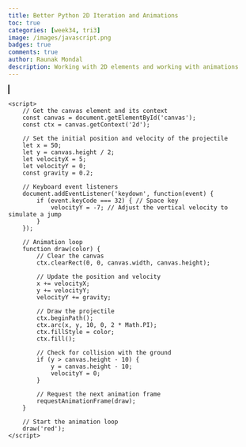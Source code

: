 ```yaml
---
title: Better Python 2D Iteration and Animations
toc: true
categories: [week34, tri3]
image: /images/javascript.png
badges: true
comments: true
author: Raunak Mondal
description: Working with 2D elements and working with animations
---
```

<head>
    <title>Projectile Motion Simulation</title>
    <style>
        canvas {
            border: 1px solid black;
        }
    </style>
</head>
<body>
    <canvas id="canvas" width="800" height="400"></canvas>

    <script>
        // Get the canvas element and its context
        const canvas = document.getElementById('canvas');
        const ctx = canvas.getContext('2d');

        // Set the initial position and velocity of the projectile
        let x = 50;
        let y = canvas.height / 2;
        let velocityX = 5;
        let velocityY = 0;
        const gravity = 0.2;

        // Keyboard event listeners
        document.addEventListener('keydown', function(event) {
            if (event.keyCode === 32) { // Space key
                velocityY = -7; // Adjust the vertical velocity to simulate a jump
            }
        });

        // Animation loop
        function draw(color) {
            // Clear the canvas
            ctx.clearRect(0, 0, canvas.width, canvas.height);

            // Update the position and velocity
            x += velocityX;
            y += velocityY;
            velocityY += gravity;

            // Draw the projectile
            ctx.beginPath();
            ctx.arc(x, y, 10, 0, 2 * Math.PI);
            ctx.fillStyle = color;
            ctx.fill();

            // Check for collision with the ground
            if (y > canvas.height - 10) {
                y = canvas.height - 10;
                velocityY = 0;
            }

            // Request the next animation frame
            requestAnimationFrame(draw);
        }

        // Start the animation loop
        draw('red');
    </script>
</body>

